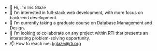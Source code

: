 - 👋 Hi, I’m Iris Glaze
- 👀 I’m interested in full-stack web development, with more focus on back-end development.
- 🌱 I’m currently taking a graduate course on Database Management and Design.
- 💞️ I’m looking to collaborate on any project within RTI that presents an interesting problem-solving opportunity.
- 📫 How to reach me: kglaze@rti.org

<!---
IrisGlazeRTI/IrisGlazeRTI is a ✨ special ✨ repository because its `README.md` (this file) appears on your GitHub profile.
You can click the Preview link to take a look at your changes.
--->
